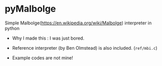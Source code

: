 # pyMalbolge

Simple Malbolge(https://en.wikipedia.org/wiki/Malbolge) interpreter in python

- Why I made this : I was just bored.

- Reference interpreter (by Ben Olmstead) is also included. (```ref/mbi.c```) 

- Example codes are not mine!
